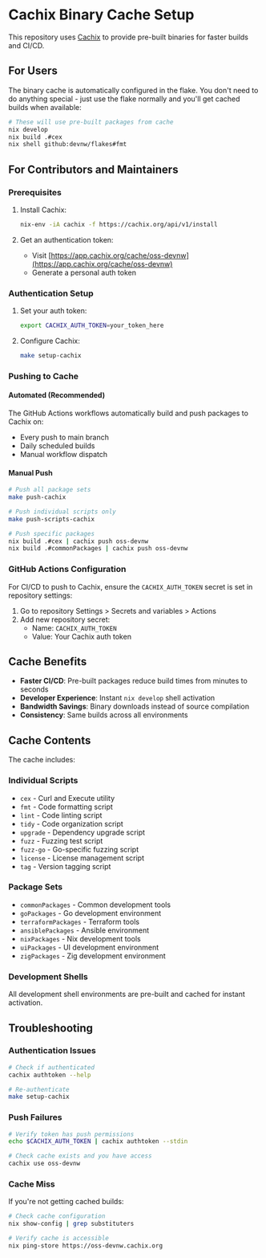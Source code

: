 # Cachix Binary Cache Setup

This repository uses [Cachix](https://cachix.org/) to provide pre-built binaries for faster builds and CI/CD.

## For Users

The binary cache is automatically configured in the flake. You don't need to do anything special - just use the flake normally and you'll get cached builds when available:

```bash
# These will use pre-built packages from cache
nix develop
nix build .#cex
nix shell github:devnw/flakes#fmt
```

## For Contributors and Maintainers

### Prerequisites

1. Install Cachix:

   ```bash
   nix-env -iA cachix -f https://cachix.org/api/v1/install
   ```

2. Get an authentication token:

   - Visit [https://app.cachix.org/cache/oss-devnw](https://app.cachix.org/cache/oss-devnw)
   - Generate a personal auth token

### Authentication Setup

1. Set your auth token:

   ```bash
   export CACHIX_AUTH_TOKEN=your_token_here
   ```

2. Configure Cachix:

   ```bash
   make setup-cachix
   ```

### Pushing to Cache

#### Automated (Recommended)

The GitHub Actions workflows automatically build and push packages to Cachix on:

- Every push to main branch
- Daily scheduled builds
- Manual workflow dispatch

#### Manual Push

```bash
# Push all package sets
make push-cachix

# Push individual scripts only
make push-scripts-cachix

# Push specific packages
nix build .#cex | cachix push oss-devnw
nix build .#commonPackages | cachix push oss-devnw
```

### GitHub Actions Configuration

For CI/CD to push to Cachix, ensure the `CACHIX_AUTH_TOKEN` secret is set in repository settings:

1. Go to repository Settings > Secrets and variables > Actions
2. Add new repository secret:
   - Name: `CACHIX_AUTH_TOKEN`
   - Value: Your Cachix auth token

## Cache Benefits

- **Faster CI/CD**: Pre-built packages reduce build times from minutes to seconds
- **Developer Experience**: Instant `nix develop` shell activation
- **Bandwidth Savings**: Binary downloads instead of source compilation
- **Consistency**: Same builds across all environments

## Cache Contents

The cache includes:

### Individual Scripts

- `cex` - Curl and Execute utility
- `fmt` - Code formatting script
- `lint` - Code linting script
- `tidy` - Code organization script
- `upgrade` - Dependency upgrade script
- `fuzz` - Fuzzing test script
- `fuzz-go` - Go-specific fuzzing script
- `license` - License management script
- `tag` - Version tagging script

### Package Sets

- `commonPackages` - Common development tools
- `goPackages` - Go development environment
- `terraformPackages` - Terraform tools
- `ansiblePackages` - Ansible environment
- `nixPackages` - Nix development tools
- `uiPackages` - UI development environment
- `zigPackages` - Zig development environment

### Development Shells

All development shell environments are pre-built and cached for instant activation.

## Troubleshooting

### Authentication Issues

```bash
# Check if authenticated
cachix authtoken --help

# Re-authenticate
make setup-cachix
```

### Push Failures

```bash
# Verify token has push permissions
echo $CACHIX_AUTH_TOKEN | cachix authtoken --stdin

# Check cache exists and you have access
cachix use oss-devnw 
```

### Cache Miss

If you're not getting cached builds:

```bash
# Check cache configuration
nix show-config | grep substituters

# Verify cache is accessible
nix ping-store https://oss-devnw.cachix.org
```
